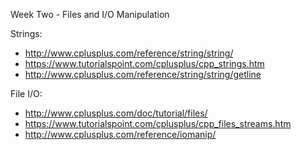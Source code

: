 Week Two - Files and I/O Manipulation


Strings:
* http://www.cplusplus.com/reference/string/string/
* https://www.tutorialspoint.com/cplusplus/cpp_strings.htm
* http://www.cplusplus.com/reference/string/string/getline


File I/O:
* http://www.cplusplus.com/doc/tutorial/files/
* https://www.tutorialspoint.com/cplusplus/cpp_files_streams.htm
* http://www.cplusplus.com/reference/iomanip/

